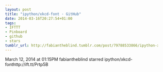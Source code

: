 ```yaml
---
layout: post
title: "ipython/xkcd-font · GitHub"
date: 2014-03-16T20:27:54+01:00
tags:
- IFTTT
- Pinboard
- github
- stars
tumblr_url: http://fabiantheblind.tumblr.com/post/79788533866/ipython-xkcd-font-github
---
```

March 12, 2014 at 01:15PM
fabiantheblind starred ipython/xkcd-fonthttp://ift.tt/Prtp5B
